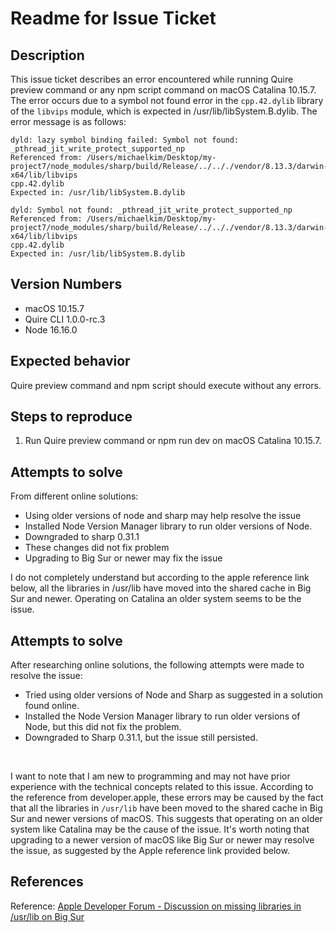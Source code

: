 # Readme for Issue Ticket

## Description

This issue ticket describes an error encountered while running Quire preview command or any npm script command on macOS Catalina 10.15.7. The error occurs due to a symbol not found error in the `cpp.42.dylib` library of the `libvips` module, which is expected in /usr/lib/libSystem.B.dylib. The error message is as follows:


```
dyld: lazy symbol binding failed: Symbol not found: _pthread_jit_write_protect_supported_np
Referenced from: /Users/michaelkim/Desktop/my-project7/node_modules/sharp/build/Release/../.././vendor/8.13.3/darwin-x64/lib/libvips
cpp.42.dylib
Expected in: /usr/lib/libSystem.B.dylib

dyld: Symbol not found: _pthread_jit_write_protect_supported_np
Referenced from: /Users/michaelkim/Desktop/my-project7/node_modules/sharp/build/Release/../.././vendor/8.13.3/darwin-x64/lib/libvips
cpp.42.dylib
Expected in: /usr/lib/libSystem.B.dylib
```


## Version Numbers

- macOS 10.15.7
- Quire CLI 1.0.0-rc.3
- Node 16.16.0

## Expected behavior

Quire preview command and npm script should execute without any errors.

## Steps to reproduce

1. Run Quire preview command or npm run dev on macOS Catalina 10.15.7.

## Attempts to solve

From different online solutions:
- Using older versions of node and sharp may help resolve the issue
- Installed Node Version Manager library to run older versions of Node.
- Downgraded to sharp 0.31.1
- These changes did not fix problem
- Upgrading to Big Sur or newer may fix the issue

I do not completely understand but according to the apple reference link below, all the libraries in /usr/lib have moved into the shared cache in Big Sur and newer. Operating on Catalina an older system seems to be the issue.

## Attempts to solve

After researching online solutions, the following attempts were made to resolve the issue:

- Tried using older versions of Node and Sharp as suggested in a solution found online.
- Installed the Node Version Manager library to run older versions of Node, but this did not fix the problem.
- Downgraded to Sharp 0.31.1, but the issue still persisted.

<br/>

I want to note that I am new to programming and may not have prior experience with the technical concepts related to this issue. According to the reference from developer.apple, these errors may be caused by the fact that all the libraries in `/usr/lib` have been moved to the shared cache in Big Sur and newer versions of macOS. This suggests that operating on an older system like Catalina may be the cause of the issue. It's worth noting that upgrading to a newer version of macOS like Big Sur or newer may resolve the issue, as suggested by the Apple reference link provided below.

## References

Reference: [Apple Developer Forum - Discussion on missing libraries in /usr/lib on Big Sur](https://developer.apple.com/forums/thread/655588)

